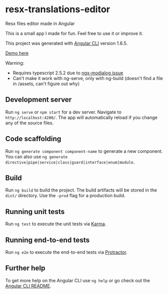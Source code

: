 # resx-translations-editor

Resx files editor made in Angular

This is a small app I made for fun. Feel free to use it or improve it.

This project was generated with [Angular CLI](https://github.com/angular/angular-cli) version 1.6.5.

[Demo here](https://catherinearnould.com/autres/resx/)

Warning:
* Requires typescript 2.5.2 due to [ngx-modialog issue](https://github.com/shlomiassaf/ngx-modialog/issues/400)
* Can't make it work with ng-serve, only with ng-build (doesn't find a file in /assets, can't figure out why)


## Development server

Run `ng serve` or `npm start` for a dev server. Navigate to `http://localhost:4200/`. The app will automatically reload if you change any of the source files.

## Code scaffolding

Run `ng generate component component-name` to generate a new component. You can also use `ng generate directive|pipe|service|class|guard|interface|enum|module`.

## Build

Run `ng build` to build the project. The build artifacts will be stored in the `dist/` directory. Use the `-prod` flag for a production build.

## Running unit tests

Run `ng test` to execute the unit tests via [Karma](https://karma-runner.github.io).

## Running end-to-end tests

Run `ng e2e` to execute the end-to-end tests via [Protractor](http://www.protractortest.org/).

## Further help

To get more help on the Angular CLI use `ng help` or go check out the [Angular CLI README](https://github.com/angular/angular-cli/blob/master/README.md).

